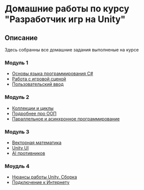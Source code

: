 # Домашние работы по курсу "Разработчик игр на Unity"

## Описание
Здесь собранны все домашние задания выполненые на курсе

### Модуль 1
- [Основы языка программирования C#]()
- [Работа с игровой сценой]()
- [Пользовательский ввод]()

### Модуль 2
- [Коллекции и циклы]()
- [Подробнее про ООП]()
- [Параллельное и асинхронное программирование](https://github.com/Echolll/Checkers-Observer-)

### Модуль 3
- [Векторная математика](https://github.com/Echolll/Arcanoid)
- [Unity UI](https://github.com/Echolll/Arcanoid/tree/UI)
- [AI противников](https://github.com/Echolll/Ziggurat)

### Моудль 4
- [Нюансы работы Unity. Сборка](https://github.com/Echolll/Runner)
- [Подключение к Интернету](https://github.com/Echolll/ConnectToInternetHW)
